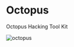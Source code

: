 # Octopus
Octopus Hacking Tool Kit

![octopus](https://user-images.githubusercontent.com/31081984/103690947-3477d000-4f74-11eb-994a-778ef7e746fa.jpg)

